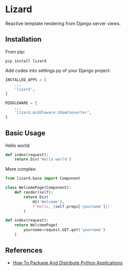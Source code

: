 # Lizard

Reactive template rendering from Django server views.

## Installation

From pip:

```
pip install lizard
```

Add codes into settings.py of your Django project:

```python
INSTALLED_APPS = [
    ...
    'lizard',
]

MIDDLEWARE = [
    ...
    'lizard.middleware.VdomConverter',
]
```

## Basic Usage

Hello world:

```python
def index(request):
    return Div('Hello world')
```

More complex:

```python
from lizard.base import Component

class WelcomePage(Component):
    def render(self):
        return Div(
            H1('Welcome'),
            f'Hello, {self.props['yourname']}!'
        )

def index(request):
    return WelcomePage(
        yourname=request.GET.get('yourname')
    )
```

## References

-   [
    How To Package And Distribute Python Applications](https://www.digitalocean.com/community/tutorials/how-to-package-and-distribute-python-applications)
